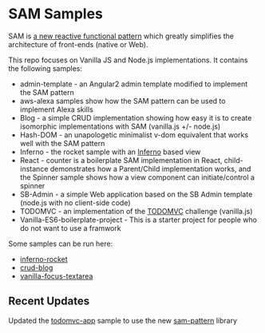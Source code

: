 # SAM Samples

SAM is [a new reactive functional pattern](http://sam.js.org) which greatly simplifies the architecture of front-ends (native or Web).

This repo focuses on Vanilla JS and Node.js implementations. It contains the following samples:

* admin-template - an Angular2 admin template modified to implement the SAM pattern 
* aws-alexa samples show how the SAM pattern can be used to implement Alexa skills
* Blog - a simple CRUD implementation showing how easy it is to create isomorphic implementations with SAM (vanilla.js +/- node.js)
* Hash-DOM - an unapologetic minimalist v-dom equivalent that works well with the SAM pattern
* Inferno - the rocket sample with an [Inferno](https://github.com/trueadm/inferno) based view
* React - counter is a boilerplate SAM implementation in React, child-instance demonstrates how a Parent/Child implementation works, and the Spinner sample shows how a view component can initiate/control a spinner
* SB-Admin - a simple Web application based on the SB Admin template (node.js with no client-side code)
* TODOMVC - an implementation of the [TODOMVC](http://www.todomvc.com) challenge (vanilla.js)
* Vanilla-ES6-boilerplate-project - This is a starter project for people who do not want to use a framwork

Some samples can be run here:
- [inferno-rocket](https://plum-ocelot.hyperdev.space/)
- [crud-blog](https://fish-trader.hyperdev.space/)
- [vanilla-focus-textarea](https://codepen.io/sam-pattern/pen/vJvyro)

## Recent Updates

Updated the [todomvc-app](https://github.com/jdubray/sam-samples/tree/master/todomvc-app) sample to use the new [sam-pattern](https://www.npmjs.com/package/sam-pattern) library